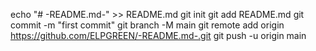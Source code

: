 echo "# -README.md-" >> README.md
git init
git add README.md
git commit -m "first commit"
git branch -M main
git remote add origin https://github.com/ELPGREEN/-README.md-.git
git push -u origin main
